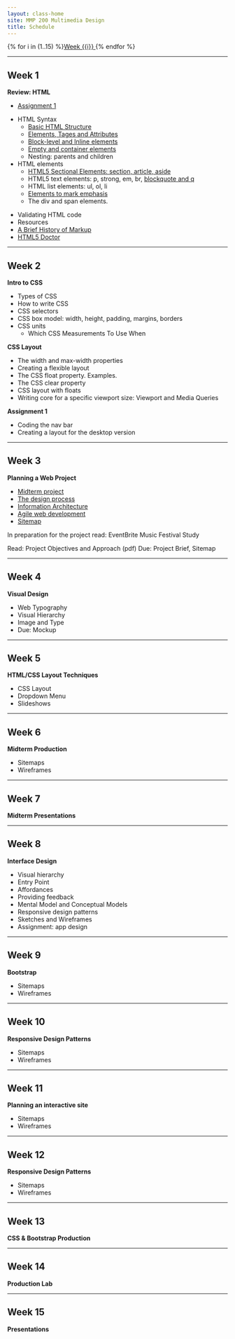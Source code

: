 ```yaml
---
layout: class-home
site: MMP 200 Multimedia Design
title: Schedule
---
```

{% for i in (1..15) %}<a href="#week-{{i}}">Week {{i}} </a>  {% endfor %}

--------------------

## Week 1
**Review: HTML**
- [Assignment 1](assignments/assignment1/assignment1.md)
* HTML Syntax
    - [Basic HTML Structure](https://github.com/revitalk/mmp200/blob/master/week1/basicHtmlStructure.html)
    - [Elements, Tages and Attributes](week1/html-intro.md) 
    - [Block-level and Inline elements](week1/block-inline.md)
    - [Empty and container elements](week1/empty-container.md)
    - Nesting: parents and children
* HTML elements
    - [HTML5 Sectional Elements: section, article, aside](week1/sectional-elements.md)
    - HTML5 text elements: p, strong, em, br, [blockquote and q](week1/quoting.md)
    - HTML list elements: ul, ol, li
    - [Elements to mark emphasis](week1/emphasis.md)
    - The div and span elements.
- Validating HTML code
- Resources
 - [A Brief History of Markup](http://alistapart.com/article/a-brief-history-of-markup)
 - [HTML5 Doctor](http://html5doctor.com/)

--------------------------

## Week 2
**Intro to CSS**
- Types of CSS
- How to write CSS
- CSS  selectors
- CSS box model: width, height, padding, margins, borders
- CSS units
    - Which CSS Measurements To Use When
    
**CSS Layout**
- The width and max-width properties
- Creating a flexible layout
- The CSS float property. Examples.
- The CSS clear property
- CSS layout with floats
- Writing core for a specific viewport size: Viewport and Media Queries 

**Assignment 1**
- Coding the nav bar
- Creating a layout for the desktop version

--------------------------

## Week 3
**Planning a Web Project**
- [Midterm project](assignments/midterm.md)
- [The design process](http://zurb.com/word/design-process)
- [Information Architecture](week3/information-architecture.md)
- [Agile web development](https://webdesign.tutsplus.com/articles/a-designers-introduction-to-agile-methodology--cms-23349)
- [Sitemap](week3/sitemap.md)

In preparation for the project read: EventBrite Music Festival Study

Read: Project Objectives and Approach (pdf)
Due: Project Brief, Sitemap

--------------------------

## Week 4
**Visual Design**
- Web Typography
- Visual Hierarchy
- Image and Type
- Due: Mockup
--------------------------


## Week 5
**HTML/CSS Layout Techniques**
- CSS Layout
- Dropdown Menu
- Slideshows

--------------------------

## Week 6
**Midterm Production**
- Sitemaps
- Wireframes

--------------------------

## Week 7
**Midterm Presentations**

--------------------------

## Week 8
**Interface Design**
- Visual hierarchy
- Entry Point
- Affordances
- Providing feedback
- Mental Model and Conceptual Models
- Responsive design patterns
- Sketches and Wireframes
- Assignment: app design

--------------------------

## Week 9
**Bootstrap**
- Sitemaps
- Wireframes

--------------------------

## Week 10
**Responsive Design Patterns**
- Sitemaps
- Wireframes

--------------------------

## Week 11
**Planning an interactive site**
- Sitemaps
- Wireframes

--------------------------

## Week 12
**Responsive Design Patterns**
- Sitemaps
- Wireframes

--------------------------

## Week 13
**CSS & Bootstrap Production**

--------------------------

## Week 14
**Production Lab**

--------------------------

## Week 15
**Presentations**
